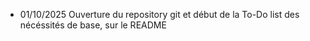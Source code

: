 * 01/10/2025
Ouverture du repository git et début de la To-Do list des nécéssités de base, sur le README
